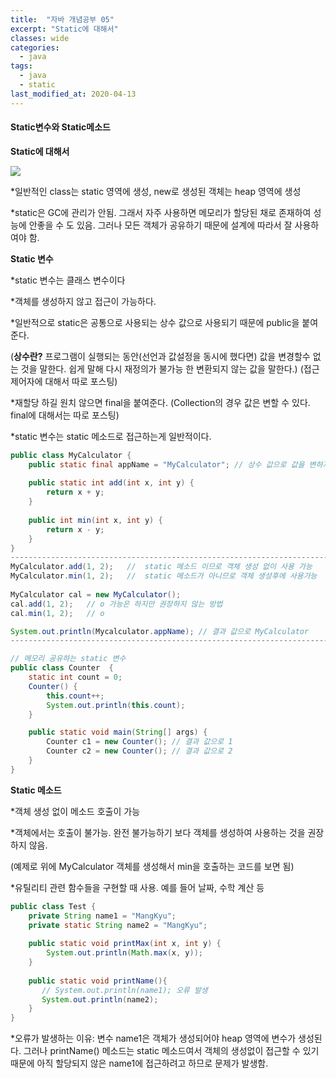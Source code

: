 ```yaml
---
title:  "자바 개념공부 05"
excerpt: "Static에 대해서"
classes: wide
categories:
  - java
tags:
  - java
  - static
last_modified_at: 2020-04-13
---
```


#### Static변수와 Static메소드



**Static에 대해서**

![]({{site.url}}/assets/images/static.jfif)

*일반적인 class는 static 영역에 생성, new로 생성된 객체는 heap 영역에 생성

*static은 GC에 관리가 안됨. 그래서 자주 사용하면 메모리가 할당된 채로 존재하여 성능에 안좋을 수 도 있음. 그러나 모든 객체가 공유하기 때문에 설계에 따라서 잘 사용하여야 함.



**Static 변수**

*static 변수는 클래스 변수이다

*객체를 생성하지 않고 접근이 가능하다.

*일반적으로 static은 공통으로 사용되는 상수 값으로 사용되기 때문에 public을 붙여준다.

(**상수란?** 프로그램이 실행되는 동안(선언과 값설정을 동시에 했다면) 값을 변경할수 없는 것을 말한다. 쉽게 말해 다시 재정의가 불가능 한 변환되지 않는 값을 말한다.) (접근제어자에 대해서 따로 포스팅)

*재할당 하길 원치 않으면 final을 붙여준다. (Collection의 경우 값은 변할 수 있다. final에 대해서는 따로 포스팅)

*static 변수는 static 메소드로 접근하는게 일반적이다.

```java
public class MyCalculator {
    public static final appName = "MyCalculator"; // 상수 값으로 값을 변하지 않기 위해 사용
         
    public static int add(int x, int y) {
        return x + y;
    }
 
    public int min(int x, int y) {
        return x - y;
    }
}
-----------------------------------------------------------------------
MyCalculator.add(1, 2);   //  static 메소드 이므로 객체 생성 없이 사용 가능
MyCalculator.min(1, 2);   //  static 메소드가 아니므로 객체 생성후에 사용가능
 
MyCalculator cal = new MyCalculator();
cal.add(1, 2);   // o 가능은 하지만 권장하지 않는 방법
cal.min(1, 2);   // o

System.out.println(Mycalculator.appName); // 결과 값으로 MyCalculator
-----------------------------------------------------------------------

// 메모리 공유하는 static 변수
public class Counter  {
    static int count = 0;
    Counter() {
        this.count++;
        System.out.println(this.count);
    }

    public static void main(String[] args) {
        Counter c1 = new Counter(); // 결과 값으로 1
        Counter c2 = new Counter(); // 결과 값으로 2
    }
}

```



**Static 메소드**

*객체 생성 없이 메소드 호출이 가능

*객체에서는 호출이 불가능. 완전 불가능하기 보다 객체를 생성하여 사용하는 것을 권장하지 않음.

(예제로 위에 MyCalculator 객체를 생성해서 min을 호출하는 코드를 보면 됨)

*유틸리티 관련 함수들을 구현할 때 사용. 예를 들어 날짜, 수학 계산 등

```java
public class Test {
    private String name1 = "MangKyu";
    private static String name2 = "MangKyu";
 
    public static void printMax(int x, int y) {
        System.out.println(Math.max(x, y));
    }
         
    public static void printName(){
       // System.out.println(name1); 오류 발생
       System.out.println(name2);
    }
}
```

*오류가 발생하는 이유: 변수 name1은 객체가 생성되어야 heap 영역에 변수가 생성된다. 그러나 printName() 메소드는 static 메소드여서 객체의 생성없이 접근할 수 있기 때문에 아직 할당되지 않은 name1에 접근하려고 하므로 문제가 발생함.